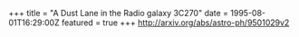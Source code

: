 +++
title = "A Dust Lane in the Radio galaxy 3C270"
date = 1995-08-01T16:29:00Z
featured = true
+++
http://arxiv.org/abs/astro-ph/9501029v2